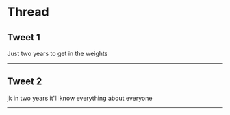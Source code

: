 # Thread

## Tweet 1

Just two years to get in the weights

---

## Tweet 2

jk in two years it'll know everything about everyone

---

